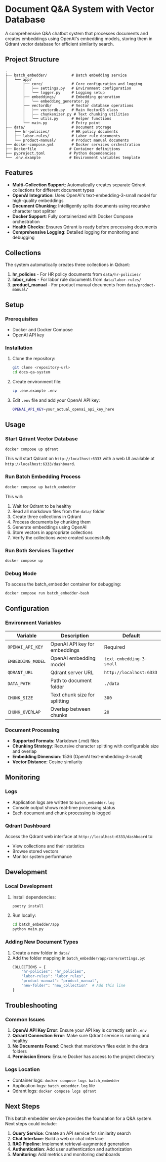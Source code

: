 # Document Q&A System with Vector Database

A comprehensive Q&A chatbot system that processes documents and creates embeddings using OpenAI's embedding models, storing them in Qdrant vector database for efficient similarity search.

## Project Structure

```
.
├── batch_embedder/           # Batch embedding service
│   └── app/
│       ├── core/             # Core configuration and logging
│       │   ├── settings.py   # Environment configuration
│       │   └── logger.py     # Logging setup
│       ├── embeddings/       # Embedding generation
│       │   └── embedding_generator.py
│       ├── vectordb/         # Vector database operations
│       │   ├── vectordb.py   # Main VectorDB class
│       │   ├── chunkenizer.py # Text chunking utilities
│       │   └── utils.py      # Helper functions
│       └── main.py           # Entry point
├── data/                     # Document storage
│   ├── hr-policies/          # HR policy documents
│   ├── labor-rules/          # Labor rule documents
│   └── product-manual/       # Product manual documents
├── docker-compose.yml        # Docker services orchestration
├── Dockerfile               # Container definitions
├── pyproject.toml           # Python dependencies
└── .env.example             # Environment variables template
```

## Features

- **Multi-Collection Support**: Automatically creates separate Qdrant collections for different document types
- **OpenAI Integration**: Uses OpenAI's text-embedding-3-small model for high-quality embeddings
- **Document Chunking**: Intelligently splits documents using recursive character text splitter
- **Docker Support**: Fully containerized with Docker Compose orchestration
- **Health Checks**: Ensures Qdrant is ready before processing documents
- **Comprehensive Logging**: Detailed logging for monitoring and debugging

## Collections

The system automatically creates three collections in Qdrant:

1. **hr_policies** - For HR policy documents from `data/hr-policies/`
2. **labor_rules** - For labor rule documents from `data/labor-rules/`
3. **product_manual** - For product manual documents from `data/product-manual/`

## Setup

### Prerequisites

- Docker and Docker Compose
- OpenAI API key

### Installation

1. Clone the repository:
   ```bash
   git clone <repository-url>
   cd docs-qa-system
   ```

2. Create environment file:
   ```bash
   cp .env.example .env
   ```

3. Edit `.env` file and add your OpenAI API key:
   ```bash
   OPENAI_API_KEY=your_actual_openai_api_key_here
   ```

## Usage

### Start Qdrant Vector Database

```bash
docker compose up qdrant
```

This will start Qdrant on `http://localhost:6333` with a web UI available at `http://localhost:6333/dashboard`.

### Run Batch Embedding Process

```bash
docker compose up batch_embedder
```

This will:
1. Wait for Qdrant to be healthy
2. Read all markdown files from the `data/` folder
3. Create three collections in Qdrant
4. Process documents by chunking them
5. Generate embeddings using OpenAI
6. Store vectors in appropriate collections
7. Verify the collections were created successfully

### Run Both Services Together

```bash
docker compose up
```

### Debug Mode

To access the batch_embedder container for debugging:

```bash
docker compose run batch_embedder-bash
```

## Configuration

### Environment Variables

| Variable | Description | Default |
|----------|-------------|----------|
| `OPENAI_API_KEY` | OpenAI API key for embeddings | Required |
| `EMBEDDING_MODEL` | OpenAI embedding model | `text-embedding-3-small` |
| `QDRANT_URL` | Qdrant server URL | `http://localhost:6333` |
| `DATA_PATH` | Path to document folder | `./data` |
| `CHUNK_SIZE` | Text chunk size for splitting | `300` |
| `CHUNK_OVERLAP` | Overlap between chunks | `20` |

### Document Processing

- **Supported Formats**: Markdown (.md) files
- **Chunking Strategy**: Recursive character splitting with configurable size and overlap
- **Embedding Dimension**: 1536 (OpenAI text-embedding-3-small)
- **Vector Distance**: Cosine similarity

## Monitoring

### Logs

- Application logs are written to `batch_embedder.log`
- Console output shows real-time processing status
- Each document and chunk processing is logged

### Qdrant Dashboard

Access the Qdrant web interface at `http://localhost:6333/dashboard` to:
- View collections and their statistics
- Browse stored vectors
- Monitor system performance

## Development

### Local Development

1. Install dependencies:
   ```bash
   poetry install
   ```

2. Run locally:
   ```bash
   cd batch_embedder/app
   python main.py
   ```

### Adding New Document Types

1. Create a new folder in `data/`
2. Add the folder mapping in `batch_embedder/app/core/settings.py`:
   ```python
   COLLECTIONS = {
       "hr-policies": "hr_policies",
       "labor-rules": "labor_rules", 
       "product-manual": "product_manual",
       "new-folder": "new_collection"  # Add this line
   }
   ```

## Troubleshooting

### Common Issues

1. **OpenAI API Key Error**: Ensure your API key is correctly set in `.env`
2. **Qdrant Connection Error**: Make sure Qdrant service is running and healthy
3. **No Documents Found**: Check that markdown files exist in the data folders
4. **Permission Errors**: Ensure Docker has access to the project directory

### Logs Location

- Container logs: `docker compose logs batch_embedder`
- Application logs: `batch_embedder.log` file
- Qdrant logs: `docker compose logs qdrant`

## Next Steps

This batch embedder service provides the foundation for a Q&A system. Next steps could include:

1. **Query Service**: Create an API service for similarity search
2. **Chat Interface**: Build a web or chat interface
3. **RAG Pipeline**: Implement retrieval-augmented generation
4. **Authentication**: Add user authentication and authorization
5. **Monitoring**: Add metrics and monitoring dashboards